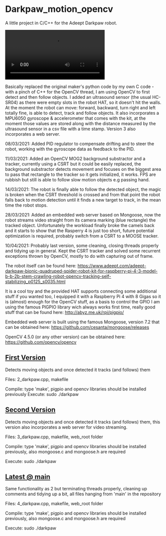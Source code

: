 # Darkpaw_motion_opencv
A little project in C/C++ for the Adeept Darkpaw robot.

<video src='https://github.com/Rubberazer/Darkpaw_motion_opencv/assets/47650457/d74e66f9-015d-43ed-9e28-c8865e67b35d' width=320></video>

Basically replaced the original maker's python code by my own C code -with a pinch of C++ for the OpenCV thread, I am using OpenCV to first detect and then follow objects. I added an ultrasound sensor (the usual HC-SR04) as there were empty slots in the robot HAT, so it doesn't hit the walls. At the moment the robot can move: forward, backward, turn right and left totally fine, is able to detect, track and follow objects. It also incorporates a MPU6050 gyroscope & accelerometer that comes with the kit, at the moment those values are stored along with the distance measured by the ultrasound sensor in a csv file with a time stamp. Version 3 also incorporates a web server.

08/03/2021: Added PID regulator to compensate drifting and to steer the robot, working with the gyroscope data as feedback to the PID. 

11/03/2021: Added an OpenCV MOG2 background substractor and a tracker, currently using a CSRT but it could be easily replaced, the background substractor detects movement and focuses on the biggest area to pass that rectangle to the tracker so it gets initialized, it works. FPS are rubbish but still is able to follow slow motion objects e.g passing hand.

14/03/2021: The robot is finally able to follow the detected object, the magic is broken when the CSRT threshold is crossed and from that point the robot falls back to motion detection until it finds a new target to track, in the mean time the robot stops.

28/03/2021: Added an embedded web server based on Mongoose, now the robot streams video straight from its camera marking (blue rectangle) the tracked object. Unfortunately the workload finally broke the camels back and it starts to show that the Rasperry 4 is just too short, future potential optimization is required, probably switch from a CSRT to a MOOSE tracker.

10/04/2021: Probably last version, some cleaning, closing threads properly and tidying up in general. Kept the CSRT tracker and solved some recurrent exceptions thrown by OpenCV, mostly to do with capturing out of frame.

The robot itself can be found here: https://www.adeept.com/adeept-darkpaw-bionic-quadruped-spider-robot-kit-for-raspberry-pi-4-3-model-b-b-2b-stem-crawling-robot-opencv-tracking-self-stabilizing_p0125_s0035.html

It is a cool toy and the provided HAT supports connecting some additional stuff if you wanted too, I equipped it with a Raspberry Pi 4 with 8 Gigas so it is (almost) enough for the OpenCV stuff, as a basis to control the GPIO I am using the famous PIGPIO library wich always works first time, really good stuff that can be found here: http://abyz.me.uk/rpi/pigpio/

Embedded web server is built using the famous Mongoose, version 7.2 that can be obtained here: https://github.com/cesanta/mongoose/releases

OpenCV 4.5.0 (or any other version) can be obtained here: https://github.com/opencv/opencv

[<h2 align="left">First Version</h2>](https://github.com/Rubberazer/Darkpaw_motion_opencv/tree/main/First_version)

  Detects moving objects and once detected it tracks (and follows) them
  
  Files: 2_darkpaw.cpp, makefile
  
  Compile: type 'make', pigpio and opencv libraries should be installed previously
  Execute: sudo ./darkpaw

[<h2 align="left">Second Version</h2>](https://github.com/Rubberazer/Darkpaw_motion_opencv/tree/main/Second_version)
  
  Detects moving objects and once detected it tracks (and follows) them, this version also incorporates a web server for video streaming.
  
  Files: 3_darkpaw.cpp, makefile, web_root folder
  
  Compile: type 'make', pigpio and opencv libraries should be installed previously, also mongoose.c and mongoose.h are required 
  
  Execute: sudo ./darkpaw
 
 [<h2 align="left">Latest @ main</h2>](https://github.com/Rubberazer/Darkpaw_motion_opencv)
  
  Same functionality as 2 but terminating threads properly, cleaning up comments and tidying up a bit, all files hanging from 'main' in the repository
  
  Files: 4_darkpaw.cpp, makefile, web_root folder
  
  Compile: type 'make', pigpio and opencv libraries should be installed previously, also mongoose.c and mongoose.h are required 
  
  Execute: sudo ./darkpaw
